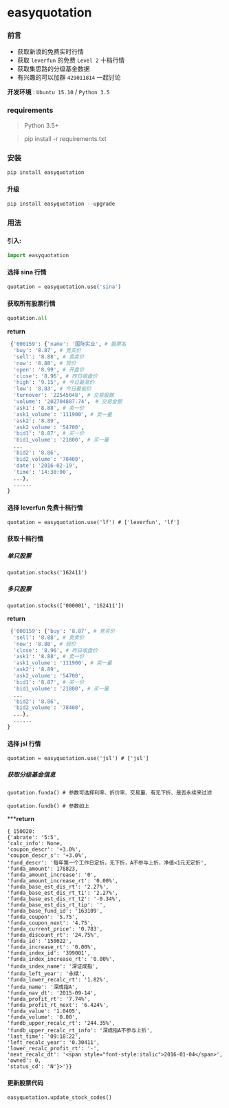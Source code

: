 # easyquotation

### 前言
* 获取新浪的免费实时行情
* 获取 `leverfun` 的免费 `Level 2` 十档行情
* 获取集思路的分级基金数据
* 有兴趣的可以加群 `429011814` 一起讨论

**开发环境** : `Ubuntu 15.10` / `Python 3.5`

### requirements

> Python 3.5+
 
> pip install -r requirements.txt

### 安装

```python
pip install easyquotation
```

#### 升级

```python
pip install easyquotation --upgrade
```

### 用法

#### 引入:

```python
import easyquotation
```

#### 选择 sina 行情

```python
quotation = easyquotation.use('sina')
```

#### 获取所有股票行情

```python
quotation.all
```

**return**

```python
 {'000159': {'name': '国际实业', # 股票名
  'buy': '8.87', # 竞买价
  'sell': '8.88', # 竞卖价
  'now': '8.88', # 现价
  'open': '8.99', # 开盘价
  'close': '8.96', # 昨日收盘价
  'high': '9.15', # 今日最高价
  'low': '8.83', # 今日最低价
  'turnover': '22545048', # 交易股数
  'volume': '202704887.74'， # 交易金额
  'ask1': '8.88', # 卖一价
  'ask1_volume': '111900', # 卖一量
  'ask2': '8.89',
  'ask2_volume': '54700',
  'bid1': '8.87', # 买一价
  'bid1_volume': '21800', # 买一量
  ...
  'bid2': '8.86', 
  'bid2_volume': '78400',
  'date': '2016-02-19',
  'time': '14:30:00',
  ...},
  ......
}
```

#### 选择 leverfun 免费十档行情

```
quotation = easyquotation.use('lf') # ['leverfun', 'lf']
```

#### 获取十档行情

##### 单只股票

```
quotation.stocks('162411')
```

##### 多只股票

```
quotation.stocks(['000001', '162411'])
```

**return**

```python
 {'000159': {'buy': '8.87', # 竞买价
  'sell': '8.88', # 竞卖价
  'now': '8.88', # 现价
  'close': '8.96', # 昨日收盘价
  'ask1': '8.88', # 卖一价
  'ask1_volume': '111900', # 卖一量
  'ask2': '8.89',
  'ask2_volume': '54700',
  'bid1': '8.87', # 买一价
  'bid1_volume': '21800', # 买一量
  ...
  'bid2': '8.86', 
  'bid2_volume': '78400',
  ...},
  ......
}
```

#### 选择 jsl 行情

```
quotation = easyquotation.use('jsl') # ['jsl']
```

##### 获取分级基金信息

```
quotation.funda() # 参数可选择利率、折价率、交易量、有无下折、是否永续来过滤

quotation.fundb() # 参数如上
```

*****return**

```
{ 150020:
{'abrate': '5:5',
'calc_info': None,
'coupon_descr': '+3.0%',
'coupon_descr_s': '+3.0%',
'fund_descr': '每年第一个工作日定折，无下折，A不参与上折，净值<1元无定折',
'funda_amount': 178823,
'funda_amount_increase': '0',
'funda_amount_increase_rt': '0.00%',
'funda_base_est_dis_rt': '2.27%',
'funda_base_est_dis_rt_t1': '2.27%',
'funda_base_est_dis_rt_t2': '-0.34%',
'funda_base_est_dis_rt_tip': '',
'funda_base_fund_id': '163109',
'funda_coupon': '5.75',
'funda_coupon_next': '4.75',
'funda_current_price': '0.783',
'funda_discount_rt': '24.75%',
'funda_id': '150022',
'funda_increase_rt': '0.00%',
'funda_index_id': '399001',
'funda_index_increase_rt': '0.00%',
'funda_index_name': '深证成指',
'funda_left_year': '永续',
'funda_lower_recalc_rt': '1.82%',
'funda_name': '深成指A',
'funda_nav_dt': '2015-09-14',
'funda_profit_rt': '7.74%',
'funda_profit_rt_next': '6.424%',
'funda_value': '1.0405',
'funda_volume': '0.00',
'fundb_upper_recalc_rt': '244.35%',
'fundb_upper_recalc_rt_info': '深成指A不参与上折',
'last_time': '09:18:22',
'left_recalc_year': '0.30411',
'lower_recalc_profit_rt': '-',
'next_recalc_dt': '<span style="font-style:italic">2016-01-04</span>',
'owned': 0,
'status_cd': 'N'}>'}}
```


#### 更新股票代码

```
easyquotation.update_stock_codes()
```
